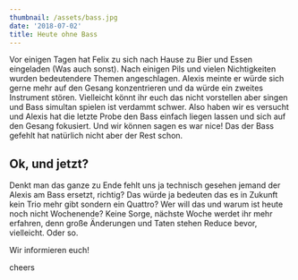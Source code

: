 ```yaml
---
thumbnail: /assets/bass.jpg
date: '2018-07-02'
title: Heute ohne Bass
---
```

Vor einigen Tagen hat Felix zu sich nach Hause zu Bier und Essen eingeladen (Was auch sonst). Nach einigen Pils und vielen Nichtigkeiten wurden bedeutendere Themen angeschlagen. Alexis meinte er würde sich gerne mehr auf den Gesang konzentrieren und da würde ein zweites Instrument stören. Vielleicht könnt ihr euch das nicht vorstellen aber singen und Bass simultan spielen ist verdammt schwer. Also haben wir es versucht und Alexis hat die letzte Probe den Bass einfach liegen lassen und sich auf den Gesang fokusiert. Und wir können sagen es war nice! Das der Bass gefehlt hat natürlich nicht aber der Rest schon.

## Ok, und jetzt?

Denkt man das ganze zu Ende fehlt uns ja technisch gesehen jemand der Alexis am Bass ersetzt, richtig? Das würde ja bedeuten das es in Zukunft kein Trio mehr gibt sondern ein Quattro? Wer will das und warum ist heute noch nicht Wochenende? Keine Sorge, nächste Woche werdet ihr mehr erfahren, denn große Änderungen und Taten stehen Reduce bevor, vielleicht. Oder so.

Wir informieren euch!

cheers

